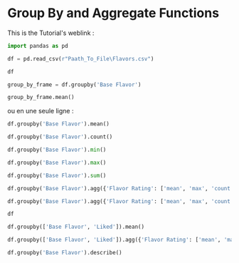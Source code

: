 # Group By and Aggregate Functions

This is the Tutorial's weblink : 

```python
import pandas as pd

df = pd.read_csv(r"Paath_To_File\Flavors.csv")

df
```

```python
group_by_frame = df.groupby('Base Flavor')

group_by_frame.mean()
```

ou en une seule ligne : 

```python
df.groupby('Base Flavor').mean()
```

```python
df.groupby('Base Flavor').count()
```

```python
df.groupby('Base Flavor').min()
```

```python
df.groupby('Base Flavor').max()
```

```python
df.groupby('Base Flavor').sum()
```

```python
df.groupby('Base Flavor').agg({'Flavor Rating': ['mean', 'max', 'count', 'sum']})
```

```python
df.groupby('Base Flavor').agg({'Flavor Rating': ['mean', 'max', 'count', 'sum'], 'Texture Rating': ['mean', 'max', 'count', 'sum']})
```

```python
df
```

```python
df.groupby(['Base Flavor', 'Liked']).mean()
```

```python
df.groupby(['Base Flavor', 'Liked']).agg({'Flavor Rating': ['mean', 'max', 'count', 'sum']})
```

```python
df.groupby('Base Flavor').describe()
```
